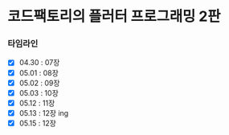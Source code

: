 # 코드팩토리의 플러터 프로그래밍 2판

### 타임라인

- [x] 04.30 : 07장
- [x] 05.01 : 08장
- [x] 05.02 : 09장
- [x] 05.03 : 10장
- [x] 05.12 : 11장
- [x] 05.13 : 12장 ing
- [x] 05.15 : 12장
